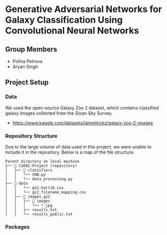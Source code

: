 # Generative Adversarial Networks for Galaxy Classification Using Convolutional Neural Networks

## Group Members
- Polina Petrova
- Aryan Singh

## Project Setup
### Data
We used the open-source Galaxy Zoo 2 dataset, which contains classified galaxy images collected from the Sloan Sky Survey.
- https://www.kaggle.com/datasets/jaimetrickz/galaxy-zoo-2-images

### Repository Structure
Due to the large volume of data used in this project, we were unable to include it in the repository. Below is a map of the file structure. 
```
Parent directory on local machine
├── 📁 CS682-Project (repository)
│   ├── 📁 classifiers
│   │   └── CNN.py
│   │   └── data_processing.py
├── 📁 data
│   │   └── gz2_hart16.csv
│   │   └── gz2_filename_mapping.csv
│   ├── 📁 images_gz2
│   │   ├── 📁 images
│   │   │   └── *.jpg
│   │   ├── results.txt
│   │   └── results_public.txt
```

### Packages
